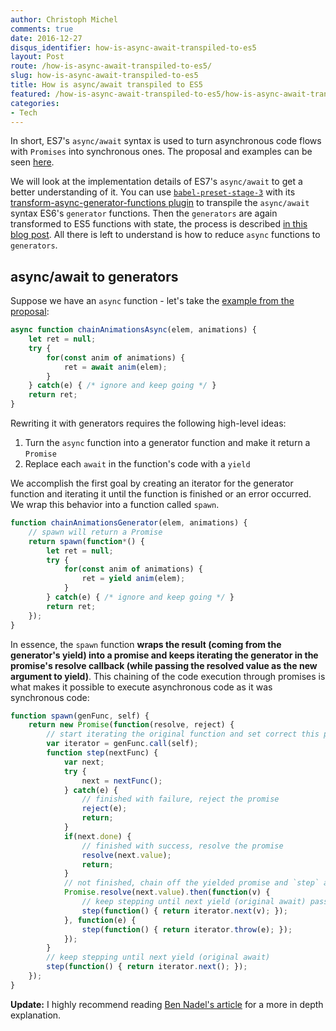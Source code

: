 ```yaml
---
author: Christoph Michel
comments: true
date: 2016-12-27
disqus_identifier: how-is-async-await-transpiled-to-es5
layout: Post
route: /how-is-async-await-transpiled-to-es5/
slug: how-is-async-await-transpiled-to-es5
title: How is async/await transpiled to ES5
featured: /how-is-async-await-transpiled-to-es5/how-is-async-await-transpiled.png
categories:
- Tech
---
```


In short, ES7's `async/await` syntax is used to turn asynchronous code flows with `Promises` into synchronous ones.
The proposal and examples can be seen [here](https://tc39.github.io/ecmascript-asyncawait/).

We will look at the implementation details of ES7's `async/await` to get a better understanding of it.
You can use [`babel-preset-stage-3`](https://babeljs.io/docs/plugins/preset-stage-3/) with its [transform-async-generator-functions plugin](https://babeljs.io/docs/plugins/transform-async-generator-functions/) to transpile the `async/await` syntax ES6's `generator` functions.
Then the `generators` are again transformed to ES5 functions with state, the process is described [in this blog post](/how-are-generators-transpiled-to-es5/).
All there is left to understand is how to reduce `async` functions to `generators`.

## async/await to generators
Suppose we have an `async` function - let's take the [example from the proposal](https://tc39.github.io/ecmascript-asyncawait/):

```javascript
async function chainAnimationsAsync(elem, animations) {
    let ret = null;
    try {
        for(const anim of animations) {
            ret = await anim(elem);
        }
    } catch(e) { /* ignore and keep going */ }
    return ret;
}
```

Rewriting it with generators requires the following high-level ideas:
1. Turn the `async` function into a generator function and make it return a `Promise`
2. Replace each `await` in the function's code with a `yield`

We accomplish the first goal by creating an iterator for the generator function
and iterating it until the function is finished or an error occurred.
We wrap this behavior into a function called `spawn`.

```javascript
function chainAnimationsGenerator(elem, animations) {
    // spawn will return a Promise
    return spawn(function*() {
        let ret = null;
        try {
            for(const anim of animations) {
                ret = yield anim(elem);
            }
        } catch(e) { /* ignore and keep going */ }
        return ret;
    });
}
```

In essence, the `spawn` function **wraps the result (coming from the generator's yield) into a promise and keeps iterating the generator in the promise's resolve callback (while passing the resolved value as the new argument to yield)**. This chaining of the code execution through promises is what makes it possible to execute asynchronous code as it was synchronous code:

```javascript
function spawn(genFunc, self) {
    return new Promise(function(resolve, reject) {
        // start iterating the original function and set correct this pointer
        var iterator = genFunc.call(self);  
        function step(nextFunc) {
            var next;
            try {
                next = nextFunc();
            } catch(e) {
                // finished with failure, reject the promise
                reject(e);
                return;
            }
            if(next.done) {
                // finished with success, resolve the promise
                resolve(next.value);
                return;
            }
            // not finished, chain off the yielded promise and `step` again
            Promise.resolve(next.value).then(function(v) {
                // keep stepping until next yield (original await) passing new value to yield
                step(function() { return iterator.next(v); });
            }, function(e) {
                step(function() { return iterator.throw(e); });
            });
        }
        // keep stepping until next yield (original await)
        step(function() { return iterator.next(); });
    });
}
```

**Update:**
I highly recommend reading [Ben Nadel's article](https://www.bennadel.com/blog/3123-using-es6-generators-and-yield-to-implement-asynchronous-workflows-in-javascript.htm) for a more in depth explanation.
